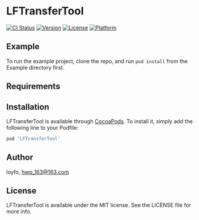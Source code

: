# LFTransferTool

[![CI Status](https://img.shields.io/travis/loyfo/LFTransferTool.svg?style=flat)](https://travis-ci.org/loyfo/LFTransferTool)
[![Version](https://img.shields.io/cocoapods/v/LFTransferTool.svg?style=flat)](https://cocoapods.org/pods/LFTransferTool)
[![License](https://img.shields.io/cocoapods/l/LFTransferTool.svg?style=flat)](https://cocoapods.org/pods/LFTransferTool)
[![Platform](https://img.shields.io/cocoapods/p/LFTransferTool.svg?style=flat)](https://cocoapods.org/pods/LFTransferTool)

## Example

To run the example project, clone the repo, and run `pod install` from the Example directory first.

## Requirements

## Installation

LFTransferTool is available through [CocoaPods](https://cocoapods.org). To install
it, simply add the following line to your Podfile:

```ruby
pod 'LFTransferTool'
```

## Author

loyfo, hwp_163@163.com

## License

LFTransferTool is available under the MIT license. See the LICENSE file for more info.
